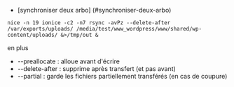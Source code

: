 * [synchroniser deux arbo] (#synchroniser-deux-arbo)

```
nice -n 19 ionice -c2 -n7 rsync -avPz --delete-after /var/exports/uploads/ /media/test/www_wordpress/www/shared/wp-content/uploads/ &>/tmp/out &
```

en plus

* --preallocate : alloue avant d'écrire
* --delete-after : supprime après transfert (et pas avant)
* --partial : garde les fichiers partiellement transférés (en cas de coupure)

